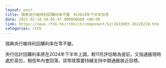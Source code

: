 ```yaml
---
layout: post
title: 瑞典央行維持利回購利率不變　料2024年下半年加息
date: 2022-02-10 18:05:47.000000000 +08:00
link: https://news.rthk.hk/rthk/ch/component/k2/1633003-20220210.htm
categories: rthk
---
```


瑞典央行維持利回購利率在零不變。

央行估計回購利率將在2024年下半年上調，較11月評估略為提前，又指通脹現時處於高位，相信年內會回落，貨幣政策要持續支持中期通脹接近目標。
